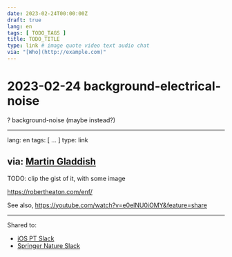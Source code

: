 ```yaml
---
date: 2023-02-24T00:00:00Z
draft: true
lang: en
tags: [ TODO_TAGS ]
title: TODO_TITLE
type: link # image quote video text audio chat
via: "[Who](http://example.com)"
---
```

# 2023-02-24 background-electrical-noise


? background-noise (maybe instead?)


---
lang: en
tags: [ ... ]
type: link

via: [Martin Gladdish](https://mastodon.org.uk/@mgladdish/109920876054684629)
---


TODO: clip the gist of it, with some image


<https://robertheaton.com/enf/>



See also,
<https://youtube.com/watch?v=e0elNU0iOMY&feature=share>



---


Shared to:


* [iOS PT Slack](https://ios.slack.com/archives/C024RLKFJ/p1677281902136969)
* [Springer Nature Slack](https://springernature.slack.com/archives/C0R5SM347/p1677281876226049)


